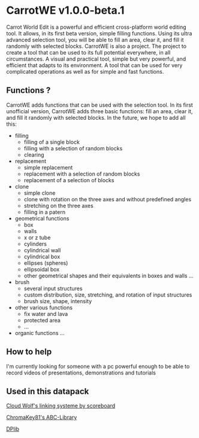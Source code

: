 # CarrotWE v1.0.0-beta.1

Carrot World Edit is a powerful and efficient cross-platform world editing tool. It allows, in its first beta version, simple filling functions. Using its ultra advanced selection tool, you will be able to fill an area, clear it, and fill it randomly with selected blocks.
CarrotWE is also a project. The project to create a tool that can be used to its full potential everywhere, in all circumstances. A visual and practical tool, simple but very powerful, and efficient that adapts to its environment. A tool that can be used for very complicated operations as well as for simple and fast functions.


## Functions ?
CarrotWE adds functions that can be used with the selection tool. In its first unofficial version, CarrotWE adds three basic functions: fill an area, clear it, and fill it randomly with selected blocks.
In the future, we hope to add all this:
- filling
  - filling of a single block
  - filling with a selection of random blocks
  - clearing
- replacement
  - simple replacement
  - replacement with a selection of random blocks
  - replacement of a selection of blocks
- clone
  - simple clone
  - clone with rotation on the three axes and without predefined angles
  - stretching on the three axes
  - filling in a patern
- geometrical functions
  - box
  - walls
  - x or z tube
  - cylinders 
  - cylindrical wall
  - cylindrical box
  - ellipses (spheres)
  - ellipsoidal box
  - other geometrical shapes and their equivalents in boxes and walls ...
- brush
  - several input structures
  - custom distribution, size, stretching, and rotation of input structures
  - brush size, shape, intensity
- other various functions
  - fix water and lava
  - protected area
  - ...
- organic functions ...
## How to help
I'm currently looking for someone with a pc powerful enough to be able to record videos of presentations, demonstrations and tutorials
## Used in this datapack

[Cloud Wolf's linking systeme by scoreboard](https://www.youtube.com/watch?v=685vs5hNQmk&t=300s)

[ChromaKey81's ABC-Library](https://github.com/ChromaKey81/ABC-Library)

[DPlib](https://github.com/Z0rillac/DPlib)

